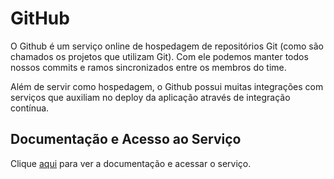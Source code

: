 # GitHub

O Github é um serviço online de hospedagem de repositórios Git (como são chamados os projetos que utilizam Git). Com ele podemos manter todos nossos commits e ramos sincronizados entre os membros do time.

Além de servir como hospedagem, o Github possui muitas integrações com serviços que auxiliam no deploy da aplicação através de integração contínua.

## Documentação e Acesso ao Serviço

Clique [aqui](https://github.com/) para ver a documentação e acessar o serviço.